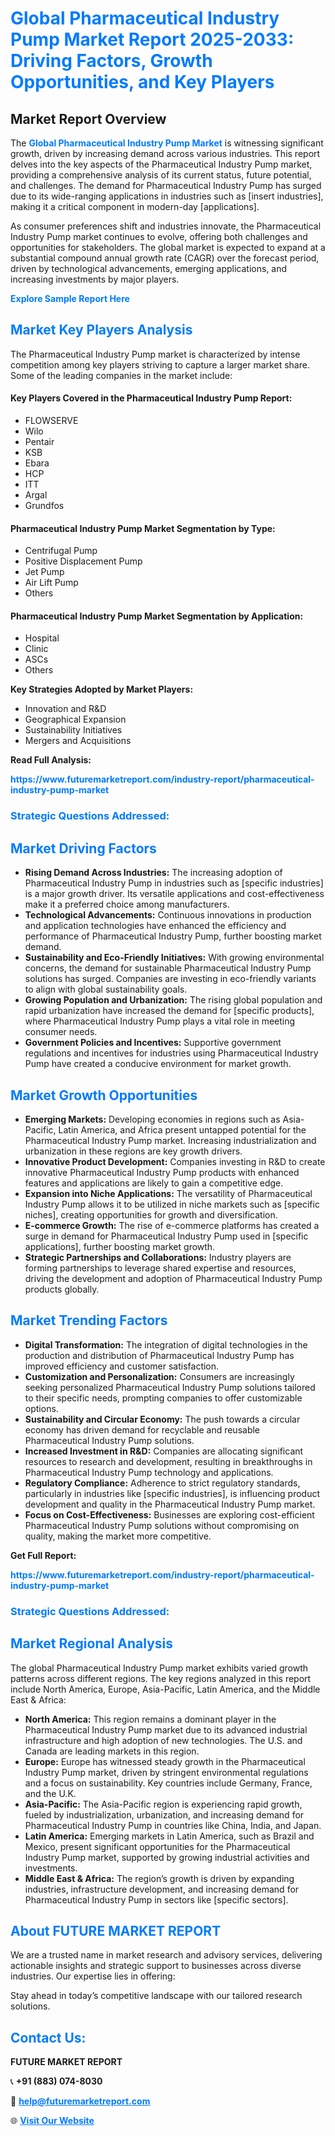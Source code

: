 <h1 style="color: #007BFF;">Global Pharmaceutical Industry Pump Market Report 2025-2033: Driving Factors, Growth Opportunities, and Key Players</h1>

<section id="overview">
<h2>Market Report Overview</h2>
<p>The <a href="https://www.futuremarketreport.com/industry-report/pharmaceutical-industry-pump-market" style="color: #007BFF; text-decoration: none;"><strong>Global Pharmaceutical Industry Pump Market</strong></a> is witnessing significant growth, driven by increasing demand across various industries. This report delves into the key aspects of the Pharmaceutical Industry Pump market, providing a comprehensive analysis of its current status, future potential, and challenges. The demand for Pharmaceutical Industry Pump has surged due to its wide-ranging applications in industries such as [insert industries], making it a critical component in modern-day [applications].</p>
<p>As consumer preferences shift and industries innovate, the Pharmaceutical Industry Pump market continues to evolve, offering both challenges and opportunities for stakeholders. The global market is expected to expand at a substantial compound annual growth rate (CAGR) over the forecast period, driven by technological advancements, emerging applications, and increasing investments by major players.</p>
</section>

<section id="overview">
<p><a href="https://www.futuremarketreport.com/request-sample/reportId=52758" style="color: #007BFF; text-decoration: none;"><strong>Explore Sample Report Here</strong></a></p>
</section>

<section id="key-players">
<h2 style="color: #007BFF;">Market Key Players Analysis</h2>
<p>The Pharmaceutical Industry Pump market is characterized by intense competition among key players striving to capture a larger market share. Some of the leading companies in the market include:</p>
<h4>Key Players Covered in the Pharmaceutical Industry Pump Report:</h4>
<ul><li>FLOWSERVE</li><li>Wilo</li><li>Pentair</li><li>KSB</li><li>Ebara</li><li>HCP</li><li>ITT</li><li>Argal</li><li>Grundfos</li></ul>
<h4>Pharmaceutical Industry Pump Market Segmentation by Type:</h4>
<ul><li>Centrifugal Pump</li><li>Positive Displacement Pump</li><li>Jet Pump</li><li>Air Lift Pump</li><li>Others</li></ul>

<h4>Pharmaceutical Industry Pump Market Segmentation by Application:</h4>
<ul><li>Hospital</li><li>Clinic</li><li>ASCs</li><li>Others</li></ul>
<p><strong>Key Strategies Adopted by Market Players:</strong></p>
<ul>
<li>Innovation and R&D</li>
<li>Geographical Expansion</li>
<li>Sustainability Initiatives</li>
<li>Mergers and Acquisitions</li>
</ul>
</section>

<section>
<p><strong>Read Full Analysis: </strong></p><a href="https://www.futuremarketreport.com/industry-report/pharmaceutical-industry-pump-market" style="color: #007BFF; text-decoration: none;"><strong>https://www.futuremarketreport.com/industry-report/pharmaceutical-industry-pump-market</strong></a>
<h3 style="color: #007BFF;">Strategic Questions Addressed:</h3>
</section>

<section id="driving-factors">
<h2 style="color: #007BFF;">Market Driving Factors</h2>
<ul>
<li><strong>Rising Demand Across Industries:</strong> The increasing adoption of Pharmaceutical Industry Pump in industries such as [specific industries] is a major growth driver. Its versatile applications and cost-effectiveness make it a preferred choice among manufacturers.</li>
<li><strong>Technological Advancements:</strong> Continuous innovations in production and application technologies have enhanced the efficiency and performance of Pharmaceutical Industry Pump, further boosting market demand.</li>
<li><strong>Sustainability and Eco-Friendly Initiatives:</strong> With growing environmental concerns, the demand for sustainable Pharmaceutical Industry Pump solutions has surged. Companies are investing in eco-friendly variants to align with global sustainability goals.</li>
<li><strong>Growing Population and Urbanization:</strong> The rising global population and rapid urbanization have increased the demand for [specific products], where Pharmaceutical Industry Pump plays a vital role in meeting consumer needs.</li>
<li><strong>Government Policies and Incentives:</strong> Supportive government regulations and incentives for industries using Pharmaceutical Industry Pump have created a conducive environment for market growth.</li>
</ul>
</section>

<section id="growth-opportunities">
<h2 style="color: #007BFF;">Market Growth Opportunities</h2>
<ul>
<li><strong>Emerging Markets:</strong> Developing economies in regions such as Asia-Pacific, Latin America, and Africa present untapped potential for the Pharmaceutical Industry Pump market. Increasing industrialization and urbanization in these regions are key growth drivers.</li>
<li><strong>Innovative Product Development:</strong> Companies investing in R&D to create innovative Pharmaceutical Industry Pump products with enhanced features and applications are likely to gain a competitive edge.</li>
<li><strong>Expansion into Niche Applications:</strong> The versatility of Pharmaceutical Industry Pump allows it to be utilized in niche markets such as [specific niches], creating opportunities for growth and diversification.</li>
<li><strong>E-commerce Growth:</strong> The rise of e-commerce platforms has created a surge in demand for Pharmaceutical Industry Pump used in [specific applications], further boosting market growth.</li>
<li><strong>Strategic Partnerships and Collaborations:</strong> Industry players are forming partnerships to leverage shared expertise and resources, driving the development and adoption of Pharmaceutical Industry Pump products globally.</li>
</ul>
</section>

<section id="trending-factors">
<h2 style="color: #007BFF;">Market Trending Factors</h2>
<ul>
<li><strong>Digital Transformation:</strong> The integration of digital technologies in the production and distribution of Pharmaceutical Industry Pump has improved efficiency and customer satisfaction.</li>
<li><strong>Customization and Personalization:</strong> Consumers are increasingly seeking personalized Pharmaceutical Industry Pump solutions tailored to their specific needs, prompting companies to offer customizable options.</li>
<li><strong>Sustainability and Circular Economy:</strong> The push towards a circular economy has driven demand for recyclable and reusable Pharmaceutical Industry Pump solutions.</li>
<li><strong>Increased Investment in R&D:</strong> Companies are allocating significant resources to research and development, resulting in breakthroughs in Pharmaceutical Industry Pump technology and applications.</li>
<li><strong>Regulatory Compliance:</strong> Adherence to strict regulatory standards, particularly in industries like [specific industries], is influencing product development and quality in the Pharmaceutical Industry Pump market.</li>
<li><strong>Focus on Cost-Effectiveness:</strong> Businesses are exploring cost-efficient Pharmaceutical Industry Pump solutions without compromising on quality, making the market more competitive.</li>
</ul>
</section>

<section>
<p><strong>Get Full Report: </strong></p><a href="https://www.futuremarketreport.com/industry-report/pharmaceutical-industry-pump-market" style="color: #007BFF; text-decoration: none;"><strong>https://www.futuremarketreport.com/industry-report/pharmaceutical-industry-pump-market</strong></a>
<h3 style="color: #007BFF;">Strategic Questions Addressed:</h3>
</section>


<section id="regional-analysis">
<h2 style="color: #007BFF;">Market Regional Analysis</h2>
<p>The global Pharmaceutical Industry Pump market exhibits varied growth patterns across different regions. The key regions analyzed in this report include North America, Europe, Asia-Pacific, Latin America, and the Middle East & Africa:</p>
<ul>
<li><strong>North America:</strong> This region remains a dominant player in the Pharmaceutical Industry Pump market due to its advanced industrial infrastructure and high adoption of new technologies. The U.S. and Canada are leading markets in this region.</li>
<li><strong>Europe:</strong> Europe has witnessed steady growth in the Pharmaceutical Industry Pump market, driven by stringent environmental regulations and a focus on sustainability. Key countries include Germany, France, and the U.K.</li>
<li><strong>Asia-Pacific:</strong> The Asia-Pacific region is experiencing rapid growth, fueled by industrialization, urbanization, and increasing demand for Pharmaceutical Industry Pump in countries like China, India, and Japan.</li>
<li><strong>Latin America:</strong> Emerging markets in Latin America, such as Brazil and Mexico, present significant opportunities for the Pharmaceutical Industry Pump market, supported by growing industrial activities and investments.</li>
<li><strong>Middle East & Africa:</strong> The region’s growth is driven by expanding industries, infrastructure development, and increasing demand for Pharmaceutical Industry Pump in sectors like [specific sectors].</li>
</ul>
</section>

<footer>
<h2 style="color: #007BFF;">About FUTURE MARKET REPORT</h2>
<p>We are a trusted name in market research and advisory services, delivering actionable insights and strategic support to businesses across diverse industries. Our expertise lies in offering:</p>

<p>Stay ahead in today’s competitive landscape with our tailored research solutions.</p>

<h2 style="color: #007BFF;">Contact Us:</h2>
<p><strong>FUTURE MARKET REPORT</strong></p>
<p>📞 <strong>+91 (883) 074-8030</strong></p>
<p>📧 <strong><a href="mailto:help@futuremarketreport.com" style="color: #007BFF;">help@futuremarketreport.com</a></strong></p>
<p>🌐 <strong><a href="https://www.futuremarketreport.com/" style="color: #007BFF;">Visit Our Website</a></strong></p>
</footer>